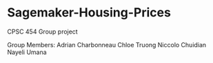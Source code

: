 # Sagemaker-Housing-Prices
CPSC 454 Group project

Group Members:
Adrian Charbonneau
Chloe Truong
Niccolo Chuidian
Nayeli Umana

